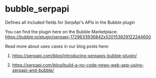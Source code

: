 # bubble_serpapi

Defines all included fields for SerpApi's APIs in the Bubble plugin

You can find the plugin here on the Bubble Marketplace: https://bubble.io/plugin/serpapi-1729633936842x520153829122244600

Read more about uses cases in our blog posts here:

1. https://serpapi.com/blog/introducing-serpapis-bubble-plugin/

2. https://serpapi.com/blog/build-a-no-code-news-web-app-using-serpapi-and-bubble/

